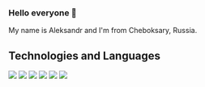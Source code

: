 ### Hello everyone 👋

My name is Aleksandr and I'm from Cheboksary, Russia.

## Technologies and Languages
![](https://img.shields.io/badge/Code-Python-informational?style=flat-square&logo=python&logoColor=white&color=bb00db)
![](https://img.shields.io/badge/OS-Windows-informational?style=flat-square&logo=windows&logoColor=white&color=bb00db)
![](https://img.shields.io/badge/Code-PHP-informational?style=flat-square&logo=php&logoColor=white&color=bb00db)
![](https://img.shields.io/badge/editor-visual%20studio%20code-blue)
![](https://img.shields.io/badge/framework-Flask-orange)
![](https://img.shields.io/badge/framework-Bootstrap5-green)
